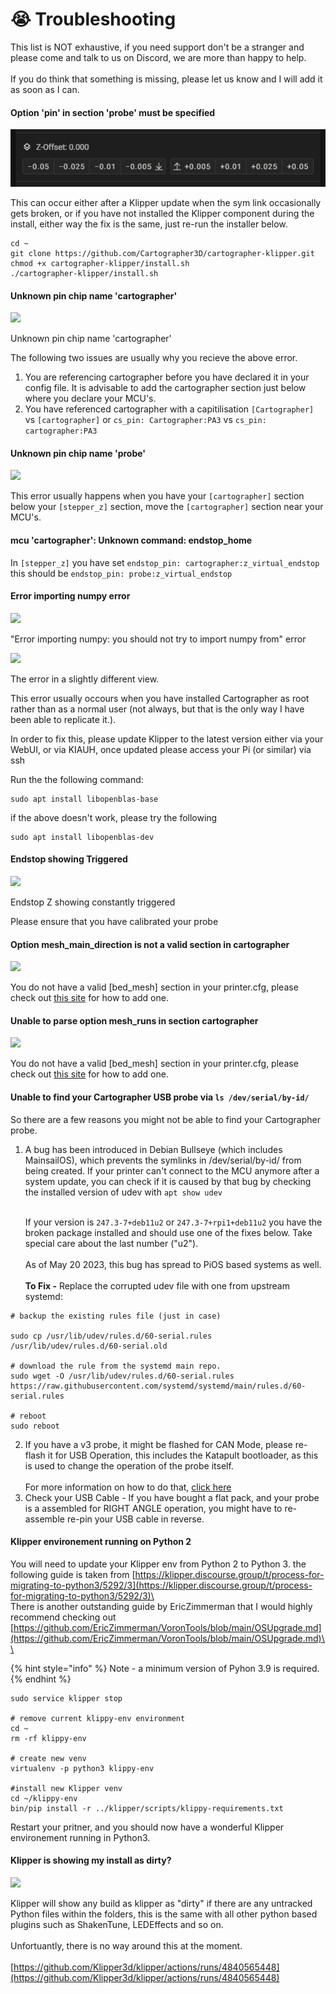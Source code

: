 # 😭 Troubleshooting

This list is NOT exhaustive, if you need support don't be a stranger and please come and talk to us on Discord, we are more than happy to help.\
\
If you do think that something is missing, please let us know and I will add it as soon as I can.

#### Option 'pin' in section 'probe' must be specified



[![](https://github.com/Cartographer3D/docs/raw/8279e4591b99ae0647cad467be2561b1ce6df0a5/.gitbook/assets/image.png)](https://github.com/Cartographer3D/docs/blob/8279e4591b99ae0647cad467be2561b1ce6df0a5/.gitbook/assets/image.png)

This can occur either after a Klipper update when the sym link occasionally gets broken, or if you have not installed the Klipper component during the install, either way the fix is the same, just re-run the installer below.

```
cd ~
git clone https://github.com/Cartographer3D/cartographer-klipper.git
chmod +x cartographer-klipper/install.sh
./cartographer-klipper/install.sh
```

#### Unknown pin chip name 'cartographer'



[![](https://github.com/Cartographer3D/docs/raw/8279e4591b99ae0647cad467be2561b1ce6df0a5/.gitbook/assets/image%20\(1\)%20\(1\)%20\(1\)%20\(1\).png)](https://github.com/Cartographer3D/docs/blob/8279e4591b99ae0647cad467be2561b1ce6df0a5/.gitbook/assets/image%20\(1\)%20\(1\)%20\(1\)%20\(1\).png)

Unknown pin chip name 'cartographer'

The following two issues are usually why you recieve the above error.

1. You are referencing cartographer before you have declared it in your config file. It is advisable to add the cartographer section just below where you declare your MCU's.
2. You have referenced cartographer with a capitilisation `[Cartographer]` vs `[cartographer]` or `cs_pin: Cartographer:PA3` vs `cs_pin: cartographer:PA3`

#### Unknown pin chip name 'probe'



[![](https://github.com/Cartographer3D/docs/raw/8279e4591b99ae0647cad467be2561b1ce6df0a5/.gitbook/assets/image%20\(2\)%20\(1\)%20\(1\)%20\(1\).png)](https://github.com/Cartographer3D/docs/blob/8279e4591b99ae0647cad467be2561b1ce6df0a5/.gitbook/assets/image%20\(2\)%20\(1\)%20\(1\)%20\(1\).png)

This error usually happens when you have your `[cartographer]` section below your `[stepper_z]` section, move the `[cartographer]` section near your MCU's.

#### mcu 'cartographer': Unknown command: endstop\_home



In `[stepper_z]` you have set `endstop_pin: cartographer:z_virtual_endstop` this should be `endstop_pin: probe:z_virtual_endstop`

#### Error importing numpy error



[![](https://github.com/Cartographer3D/docs/raw/8279e4591b99ae0647cad467be2561b1ce6df0a5/.gitbook/assets/image%20\(3\)%20\(1\)%20\(1\)%20\(1\).png)](https://github.com/Cartographer3D/docs/blob/8279e4591b99ae0647cad467be2561b1ce6df0a5/.gitbook/assets/image%20\(3\)%20\(1\)%20\(1\)%20\(1\).png)

"Error importing numpy: you should not try to import numpy from" error

[![](https://github.com/Cartographer3D/docs/raw/8279e4591b99ae0647cad467be2561b1ce6df0a5/.gitbook/assets/image%20\(15\).png)](https://github.com/Cartographer3D/docs/blob/8279e4591b99ae0647cad467be2561b1ce6df0a5/.gitbook/assets/image%20\(15\).png)

The error in a slightly different view.

This error usually occours when you have installed Cartographer as root rather than as a normal user (not always, but that is the only way I have been able to replicate it.).

In order to fix this, please update Klipper to the latest version either via your WebUI, or via KIAUH, once updated please access your Pi (or similar) via ssh

Run the the following command:

```
sudo apt install libopenblas-base
```

if the above doesn't work, please try the following

```
sudo apt install libopenblas-dev
```

#### Endstop showing Triggered



[![](https://github.com/Cartographer3D/docs/raw/8279e4591b99ae0647cad467be2561b1ce6df0a5/.gitbook/assets/image%20\(12\).png)](https://github.com/Cartographer3D/docs/blob/8279e4591b99ae0647cad467be2561b1ce6df0a5/.gitbook/assets/image%20\(12\).png)

Endstop Z showing constantly triggered

Please ensure that you have calibrated your probe

#### Option mesh\_main\_direction is not a valid section in cartographer



[![](https://github.com/Cartographer3D/docs/raw/8279e4591b99ae0647cad467be2561b1ce6df0a5/.gitbook/assets/image%20\(13\).png)](https://github.com/Cartographer3D/docs/blob/8279e4591b99ae0647cad467be2561b1ce6df0a5/.gitbook/assets/image%20\(13\).png)

You do not have a valid \[bed\_mesh] section in your printer.cfg, please check out [this site](https://www.klipper3d.org/Bed\_Mesh.html) for how to add one.

#### Unable to parse option mesh\_runs in section cartographer



[![](https://github.com/Cartographer3D/docs/raw/8279e4591b99ae0647cad467be2561b1ce6df0a5/.gitbook/assets/image%20\(14\).png)](https://github.com/Cartographer3D/docs/blob/8279e4591b99ae0647cad467be2561b1ce6df0a5/.gitbook/assets/image%20\(14\).png)

You do not have a valid \[bed\_mesh] section in your printer.cfg, please check out [this site](https://www.klipper3d.org/Bed\_Mesh.html) for how to add one.

#### Unable to find your Cartographer USB probe via `ls /dev/serial/by-id/`



So there are a few reasons you might not be able to find your Cartographer probe.

1.  A bug has been introduced in Debian Bullseye (which includes MainsailOS), which prevents the symlinks in /dev/serial/by-id/ from being created. If your printer can't connect to the MCU anymore after a system update, you can check if it is caused by that bug by checking the installed version of udev with `apt show udev`

    \
    If your version is `247.3-7+deb11u2` or `247.3-7+rpi1+deb11u2` you have the broken package installed and should use one of the fixes below. Take special care about the last number ("u2").\
    \
    As of May 20 2023, this bug has spread to PiOS based systems as well.\
    \
    **To Fix -** Replace the corrupted udev file with one from upstream systemd:

```
# backup the existing rules file (just in case)

sudo cp /usr/lib/udev/rules.d/60-serial.rules /usr/lib/udev/rules.d/60-serial.old

# download the rule from the systemd main repo.
sudo wget -O /usr/lib/udev/rules.d/60-serial.rules https://raw.githubusercontent.com/systemd/systemd/main/rules.d/60-serial.rules

# reboot
sudo reboot
```

2. If you have a v3 probe, it might be flashed for CAN Mode, please re-flash it for USB Operation, this includes the Katapult bootloader, as this is used to change the operation of the probe itself.\
   \
   For more information on how to do that, [click here](https://github.com/Cartographer3D/docs/blob/8279e4591b99ae0647cad467be2561b1ce6df0a5/cartographer-probe/firmware-update)
3. Check your USB Cable - If you have bought a flat pack, and your probe is a assembled for RIGHT ANGLE operation, you might have to re-assemble re-pin your USB cable in reverse.

#### Klipper environement running on Python 2



You will need to update your Klipper env from Python 2 to Python 3. the following guide is taken from [https://klipper.discourse.group/t/process-for-migrating-to-python3/5292/3](https://klipper.discourse.group/t/process-for-migrating-to-python3/5292/3)\
\
There is another outstanding guide by EricZimmerman that I would highly recommend checking out\
[https://github.com/EricZimmerman/VoronTools/blob/main/OSUpgrade.md](https://github.com/EricZimmerman/VoronTools/blob/main/OSUpgrade.md)\\

\{% hint style="info" %\} Note - a minimum version of Pyhon 3.9 is required. \{% endhint %\}

```
sudo service klipper stop

# remove current klippy-env environment
cd ~
rm -rf klippy-env

# create new venv
virtualenv -p python3 klippy-env

#install new Klipper venv
cd ~/klippy-env
bin/pip install -r ../klipper/scripts/klippy-requirements.txt
```

Restart your pritner, and you should now have a wonderful Klipper environement running in Python3.

#### Klipper is showing my install as dirty?



[![](https://github.com/Cartographer3D/docs/raw/8279e4591b99ae0647cad467be2561b1ce6df0a5/.gitbook/assets/image%20\(3\).png)](https://github.com/Cartographer3D/docs/blob/8279e4591b99ae0647cad467be2561b1ce6df0a5/.gitbook/assets/image%20\(3\).png)

Klipper will show any build as klipper as "dirty" if there are any untracked Python files within the folders, this is the same with all other python based plugins such as ShakenTune, LEDEffects and so on.\
\
Unfortuantly, there is no way around this at the moment.\
\
[https://github.com/Klipper3d/klipper/actions/runs/4840565448](https://github.com/Klipper3d/klipper/actions/runs/4840565448)
